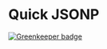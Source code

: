 # Quick JSONP

[![Greenkeeper badge](https://badges.greenkeeper.io/firstandthird/quick-jsonp.svg)](https://greenkeeper.io/)

